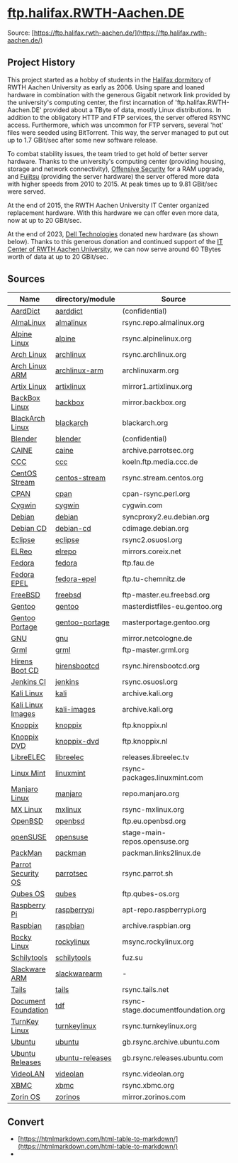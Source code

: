 # [ftp.halifax.RWTH-Aachen.DE](https://ftp.halifax.rwth-aachen.de/)

Source: [https://ftp.halifax.rwth-aachen.de/](https://ftp.halifax.rwth-aachen.de/)

## Project History

This project started as a hobby of students in the [Halifax dormitory](https://www.halifax.rwth-aachen.de/) of RWTH Aachen University as early as 2006. Using spare and loaned hardware in combination with the generous Gigabit network link provided by the university's computing center, the first incarnation of 'ftp.halifax.RWTH-Aachen.DE' provided about a TByte of data, mostly Linux distributions. In addition to the obligatory HTTP and FTP services, the server offered RSYNC access. Furthermore, which was uncommon for FTP servers, several 'hot' files were seeded using BitTorrent. This way, the server managed to put out up to 1.7 GBit/sec after some new software release.

To combat stability issues, the team tried to get hold of better server hardware. Thanks to the university's computing center (providing housing, storage and network connectivity), [Offensive Security](https://www.offensive-security.com/) for a RAM upgrade, and [Fujitsu](https://de.fujitsu.com/) (providing the server hardware) the server offered more data with higher speeds from 2010 to 2015. At peak times up to 9.81 GBit/sec were served.

At the end of 2015, the RWTH Aachen University IT Center organized replacement hardware. With this hardware we can offer even more data, now at up to 20 GBit/sec.

At the end of 2023, [Dell Technologies](https://www.dell.com/de-de) donated new hardware (as shown below). Thanks to this generous donation and continued support of the [IT Center of RWTH Aachen University](https://www.itc.rwth-aachen.de/), we can now serve around 60 TBytes worth of data at up to 20 GBit/sec.

## Sources

| Name | directory/module | Source | Update |
| --- | --- | --- | --- |
| [AardDict](http://aarddict.org/) | [aarddict](https://ftp.halifax.rwth-aachen.de/aarddict/) | (confidential) | 12h |
| [AlmaLinux](https://almalinux.org/) | [almalinux](https://ftp.halifax.rwth-aachen.de/almalinux/) | rsync.repo.almalinux.org | 3h  |
| [Alpine Linux](https://www.alpinelinux.org/) | [alpine](https://ftp.halifax.rwth-aachen.de/alpine/) | rsync.alpinelinux.org | 4h  |
| [Arch Linux](https://www.archlinux.org/) | [archlinux](https://ftp.halifax.rwth-aachen.de/archlinux/) | rsync.archlinux.org | 1m  |
| [Arch Linux ARM](https://www.archlinuxarm.org/) | [archlinux-arm](https://ftp.halifax.rwth-aachen.de/archlinux-arm/) | archlinuxarm.org | push |
| [Artix Linux](https://artixlinux.org/) | [artixlinux](https://ftp.halifax.rwth-aachen.de/artixlinux/) | mirror1.artixlinux.org | 6h  |
| [BackBox Linux](https://backbox.org) | [backbox](https://ftp.halifax.rwth-aachen.de/backbox/) | mirror.backbox.org | 6h  |
| [BlackArch Linux](https://blackarch.org/) | [blackarch](https://ftp.halifax.rwth-aachen.de/blackarch/) | blackarch.org | 2h  |
| [Blender](https://www.blender.org/) | [blender](https://ftp.halifax.rwth-aachen.de/blender/) | (confidential) | 6h  |
| [CAINE](https://www.caine-live.net) | [caine](https://ftp.halifax.rwth-aachen.de/caine/) | archive.parrotsec.org | 6h  |
| [CCC](https://events.ccc.de/) | [ccc](https://ftp.halifax.rwth-aachen.de/ccc/) | koeln.ftp.media.ccc.de | 12h |
| [CentOS Stream](https://www.centos.org/) | [centos-stream](https://ftp.halifax.rwth-aachen.de/centos-stream/) | rsync.stream.centos.org | 6h  |
| [CPAN](https://www.cpan.org/) | [cpan](https://ftp.halifax.rwth-aachen.de/cpan/) | cpan-rsync.perl.org | 1m  |
| [Cygwin](https://cygwin.com) | [cygwin](https://ftp.halifax.rwth-aachen.de/cygwin/) | cygwin.com | 6h  |
| [Debian](https://www.debian.org/) | [debian](https://ftp.halifax.rwth-aachen.de/debian/) | syncproxy2.eu.debian.org | push |
| [Debian CD](https://www.debian.org/CD/) | [debian-cd](https://ftp.halifax.rwth-aachen.de/debian-cd/) | cdimage.debian.org | push |
| [Eclipse](https://www.eclipse.org/) | [eclipse](https://ftp.halifax.rwth-aachen.de/eclipse/) | rsync2.osuosl.org | 4h  |
| [ELReo](https://elrepo.org) | [elrepo](https://ftp.halifax.rwth-aachen.de/elrepo/) | mirrors.coreix.net | 6h  |
| [Fedora](https://fedoraproject.org/) | [fedora](https://ftp.halifax.rwth-aachen.de/fedora/) | ftp.fau.de | 2h  |
| [Fedora EPEL](https://fedoraproject.org/wiki/EPEL) | [fedora-epel](https://ftp.halifax.rwth-aachen.de/fedora-epel/) | ftp.tu-chemnitz.de | 2h  |
| [FreeBSD](https://www.freebsd.org/) | [freebsd](https://ftp.halifax.rwth-aachen.de/freebsd/) | ftp-master.eu.freebsd.org | 6h  |
| [Gentoo](https://www.gentoo.org/) | [gentoo](https://ftp.halifax.rwth-aachen.de/gentoo/) | masterdistfiles-eu.gentoo.org | 4h  |
| [Gentoo Portage](https://www.gentoo.org/) | [gentoo-portage](https://ftp.halifax.rwth-aachen.de/gentoo-portage/) | masterportage.gentoo.org | 30m |
| [GNU](https://www.gnu.org/) | [gnu](https://ftp.halifax.rwth-aachen.de/gnu/) | mirror.netcologne.de | 4h  |
| [Grml](https://grml.org/) | [grml](https://ftp.halifax.rwth-aachen.de/grml/) | ftp-master.grml.org | 4h  |
| [Hirens Boot CD](https://www.hirensbootcd.org/) | [hirensbootcd](https://ftp.halifax.rwth-aachen.de/hirensbootcd) | rsync.hirensbootcd.org | 4h  |
| [Jenkins CI](https://www.jenkins-ci.org/) | [jenkins](https://ftp.halifax.rwth-aachen.de/jenkins) | rsync.osuosl.org | 1h  |
| [Kali Linux](https://www.kali.org/) | [kali](https://ftp.halifax.rwth-aachen.de/kali/) | archive.kali.org | push |
| [Kali Linux Images](https://www.kali.org/) | [kali-images](https://ftp.halifax.rwth-aachen.de/kali-images/) | archive.kali.org | 6h  |
| [Knoppix](http://www.knoppix.net/) | [knoppix](https://ftp.halifax.rwth-aachen.de/knoppix/) | ftp.knoppix.nl | 6h  |
| [Knoppix DVD](http://www.knoppix.net/) | [knoppix-dvd](https://ftp.halifax.rwth-aachen.de/knoppix-dvd/) | ftp.knoppix.nl | 6h  |
| [LibreELEC](https://libreelec.tv/) | [libreelec](https://ftp.halifax.rwth-aachen.de/libreelec/) | releases.libreelec.tv | 6h  |
| [Linux Mint](https://linuxmint.com/) | [linuxmint](https://ftp.halifax.rwth-aachen.de/linuxmint/) | rsync-packages.linuxmint.com | 6h  |
| [Manjaro Linux](https://www.manjaro.org/) | [manjaro](https://ftp.halifax.rwth-aachen.de/manjaro/) | repo.manjaro.org | 6h  |
| [MX Linux](https://mxlinux.org) | [mxlinux](https://ftp.halifax.rwth-aachen.de/mxlinux/) | rsync-mxlinux.org | 6h  |
| [OpenBSD](https://www.openbsd.org/) | [openbsd](https://ftp.halifax.rwth-aachen.de/openbsd/) | ftp.eu.openbsd.org | 6h  |
| [openSUSE](https://www.opensuse.org/) | [opensuse](https://ftp.halifax.rwth-aachen.de/opensuse/) | stage-main-repos.opensuse.org | 6h  |
| [PackMan](http://packman.links2linux.org/) | [packman](https://ftp.halifax.rwth-aachen.de/packman/) | packman.links2linux.de | 1h  |
| [Parrot Security OS](https://parrotsec.org) | [parrotsec](https://ftp.halifax.rwth-aachen.de/parrotsec/) | rsync.parrot.sh | 1m  |
| [Qubes OS](https://www.qubes-os.org/) | [qubes](https://ftp.halifax.rwth-aachen.de/qubes/) | ftp.qubes-os.org | 6h  |
| [Raspberry Pi](https://www.raspberrypi.org) | [raspberrypi](https://ftp.halifax.rwth-aachen.de/raspberrypi/) | apt-repo.raspberrypi.org | 6h  |
| [Raspbian](https://www.raspbian.org) | [raspbian](https://ftp.halifax.rwth-aachen.de/raspbian/) | archive.raspbian.org | 6h  |
| [Rocky Linux](https://rockylinux.org) | [rockylinux](https://ftp.halifax.rwth-aachen.de/rockylinux/) | msync.rockylinux.org | 4h  |
| [Schilytools](https://codeberg.org/schilytools/schilytools) | [schilytools](https://ftp.halifax.rwth-aachen.de/schilytools/) | fuz.su | 6h  |
| [Slackware ARM](http://arm.slackware.com/) | [slackwarearm](https://ftp.halifax.rwth-aachen.de/slackwarearm/) | \-  | push |
| [Tails](https://tails.boum.org/) | [tails](https://ftp.halifax.rwth-aachen.de/tails/) | rsync.tails.net | 1h  |
| [Document Foundation](https://www.documentfoundation.org/) | [tdf](https://ftp.halifax.rwth-aachen.de/tdf/) | rsync-stage.documentfoundation.org | push |
| [TurnKey Linux](https://www.turnkeylinux.org/) | [turnkeylinux](https://ftp.halifax.rwth-aachen.de/turnkeylinux/) | rsync.turnkeylinux.org | 1h  |
| [Ubuntu](https://www.ubuntu.com/) | [ubuntu](https://ftp.halifax.rwth-aachen.de/ubuntu/) | gb.rsync.archive.ubuntu.com | push |
| [Ubuntu Releases](https://www.ubuntu.com/) | [ubuntu-releases](https://ftp.halifax.rwth-aachen.de/ubuntu-releases/) | gb.rsync.releases.ubuntu.com | push |
| [VideoLAN](https://www.videolan.org/) | [videolan](https://ftp.halifax.rwth-aachen.de/videolan/) | rsync.videolan.org | 2h  |
| [XBMC](https://www.xbmc.org/) | [xbmc](https://ftp.halifax.rwth-aachen.de/xbmc/) | rsync.xbmc.org | push |
| [Zorin OS](https://zorinos.com) | [zorinos](https://ftp.halifax.rwth-aachen.de/zorinos/) | mirror.zorinos.com | 6h  |


## Convert

  - [https://htmlmarkdown.com/html-table-to-markdown/](https://htmlmarkdown.com/html-table-to-markdown/)
  - 
